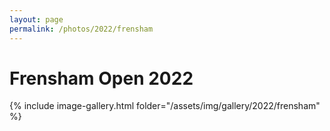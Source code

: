 ```yaml
---
layout: page
permalink: /photos/2022/frensham
---
```


# Frensham Open 2022

{% include image-gallery.html folder="/assets/img/gallery/2022/frensham" %}